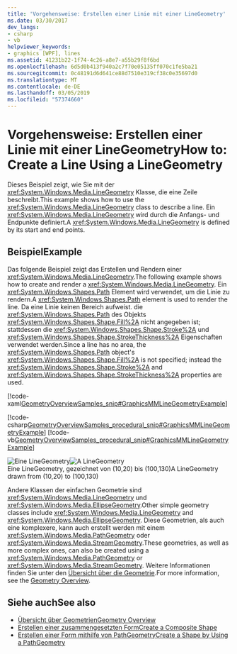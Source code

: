 ```yaml
---
title: 'Vorgehensweise: Erstellen einer Linie mit einer LineGeometry'
ms.date: 03/30/2017
dev_langs:
- csharp
- vb
helpviewer_keywords:
- graphics [WPF], lines
ms.assetid: 41231b22-1f74-4c26-a8e7-a55b29f8f6bd
ms.openlocfilehash: 6d5d0b413f940a2c7f70e05135ff070c1fe5ba21
ms.sourcegitcommit: 0c48191d6d641ce88d7510e319cf38c0e35697d0
ms.translationtype: MT
ms.contentlocale: de-DE
ms.lasthandoff: 03/05/2019
ms.locfileid: "57374660"
---
```

# <a name="how-to-create-a-line-using-a-linegeometry"></a><span data-ttu-id="9dcc9-102">Vorgehensweise: Erstellen einer Linie mit einer LineGeometry</span><span class="sxs-lookup"><span data-stu-id="9dcc9-102">How to: Create a Line Using a LineGeometry</span></span>
<span data-ttu-id="9dcc9-103">Dieses Beispiel zeigt, wie Sie mit der <xref:System.Windows.Media.LineGeometry> Klasse, die eine Zeile beschreibt.</span><span class="sxs-lookup"><span data-stu-id="9dcc9-103">This example shows how to use the <xref:System.Windows.Media.LineGeometry> class to describe a line.</span></span> <span data-ttu-id="9dcc9-104">Ein <xref:System.Windows.Media.LineGeometry> wird durch die Anfangs- und Endpunkte definiert.</span><span class="sxs-lookup"><span data-stu-id="9dcc9-104">A <xref:System.Windows.Media.LineGeometry> is defined by its start and end points.</span></span>  
  
## <a name="example"></a><span data-ttu-id="9dcc9-105">Beispiel</span><span class="sxs-lookup"><span data-stu-id="9dcc9-105">Example</span></span>  
 <span data-ttu-id="9dcc9-106">Das folgende Beispiel zeigt das Erstellen und Rendern einer <xref:System.Windows.Media.LineGeometry>.</span><span class="sxs-lookup"><span data-stu-id="9dcc9-106">The following example shows how to create and render a <xref:System.Windows.Media.LineGeometry>.</span></span>  <span data-ttu-id="9dcc9-107">Ein <xref:System.Windows.Shapes.Path> Element wird verwendet, um die Linie zu rendern.</span><span class="sxs-lookup"><span data-stu-id="9dcc9-107">A <xref:System.Windows.Shapes.Path> element is used to render the line.</span></span>  <span data-ttu-id="9dcc9-108">Da eine Linie keinen Bereich aufweist. die <xref:System.Windows.Shapes.Path> des Objekts <xref:System.Windows.Shapes.Shape.Fill%2A> nicht angegeben ist; stattdessen die <xref:System.Windows.Shapes.Shape.Stroke%2A> und <xref:System.Windows.Shapes.Shape.StrokeThickness%2A> Eigenschaften verwendet werden.</span><span class="sxs-lookup"><span data-stu-id="9dcc9-108">Since a line has no area, the <xref:System.Windows.Shapes.Path> object's <xref:System.Windows.Shapes.Shape.Fill%2A> is not specified; instead the <xref:System.Windows.Shapes.Shape.Stroke%2A> and <xref:System.Windows.Shapes.Shape.StrokeThickness%2A> properties are used.</span></span>  
  
 [!code-xaml[GeometryOverviewSamples_snip#GraphicsMMLineGeometryExample](~/samples/snippets/csharp/VS_Snippets_Wpf/GeometryOverviewSamples_snip/CS/GeometryExamples.xaml#graphicsmmlinegeometryexample)]  
  
 [!code-csharp[GeometryOverviewSamples_procedural_snip#GraphicsMMLineGeometryExample](~/samples/snippets/csharp/VS_Snippets_Wpf/GeometryOverviewSamples_procedural_snip/CSharp/GeometryExamples.cs#graphicsmmlinegeometryexample)]
 [!code-vb[GeometryOverviewSamples_procedural_snip#GraphicsMMLineGeometryExample](~/samples/snippets/visualbasic/VS_Snippets_Wpf/GeometryOverviewSamples_procedural_snip/visualbasic/geometryexamples.vb#graphicsmmlinegeometryexample)]  
  
 <span data-ttu-id="9dcc9-109">![Eine LineGeometry](./media/graphicsmm-line.gif "Graphicsmm_line")</span><span class="sxs-lookup"><span data-stu-id="9dcc9-109">![A LineGeometry](./media/graphicsmm-line.gif "graphicsmm_line")</span></span>  
<span data-ttu-id="9dcc9-110">Eine LineGeometry, gezeichnet von (10,20) bis (100,130)</span><span class="sxs-lookup"><span data-stu-id="9dcc9-110">A LineGeometry drawn from (10,20) to (100,130)</span></span>  
  
 <span data-ttu-id="9dcc9-111">Andere Klassen der einfachen Geometrie sind <xref:System.Windows.Media.LineGeometry> und <xref:System.Windows.Media.EllipseGeometry>.</span><span class="sxs-lookup"><span data-stu-id="9dcc9-111">Other simple geometry classes include <xref:System.Windows.Media.LineGeometry> and <xref:System.Windows.Media.EllipseGeometry>.</span></span> <span data-ttu-id="9dcc9-112">Diese Geometrien, als auch eine komplexere, kann auch erstellt werden mit einem <xref:System.Windows.Media.PathGeometry> oder <xref:System.Windows.Media.StreamGeometry>.</span><span class="sxs-lookup"><span data-stu-id="9dcc9-112">These geometries, as well as more complex ones, can also be created using a <xref:System.Windows.Media.PathGeometry> or <xref:System.Windows.Media.StreamGeometry>.</span></span> <span data-ttu-id="9dcc9-113">Weitere Informationen finden Sie unter den [Übersicht über die Geometrie](geometry-overview.md).</span><span class="sxs-lookup"><span data-stu-id="9dcc9-113">For more information, see the [Geometry Overview](geometry-overview.md).</span></span>  
  
## <a name="see-also"></a><span data-ttu-id="9dcc9-114">Siehe auch</span><span class="sxs-lookup"><span data-stu-id="9dcc9-114">See also</span></span>
- [<span data-ttu-id="9dcc9-115">Übersicht über Geometrien</span><span class="sxs-lookup"><span data-stu-id="9dcc9-115">Geometry Overview</span></span>](geometry-overview.md)
- [<span data-ttu-id="9dcc9-116">Erstellen einer zusammengesetzten Form</span><span class="sxs-lookup"><span data-stu-id="9dcc9-116">Create a Composite Shape</span></span>](how-to-create-a-composite-shape.md)
- [<span data-ttu-id="9dcc9-117">Erstellen einer Form mithilfe von PathGeometry</span><span class="sxs-lookup"><span data-stu-id="9dcc9-117">Create a Shape by Using a PathGeometry</span></span>](how-to-create-a-shape-by-using-a-pathgeometry.md)
